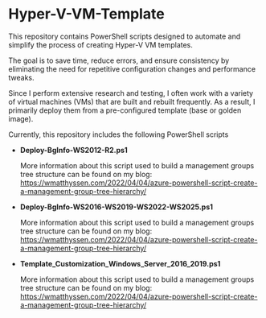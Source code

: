 # Hyper-V-VM-Template

This repository contains PowerShell scripts designed to automate and simplify the process of creating Hyper-V VM templates.

The goal is to save time, reduce errors, and ensure consistency by eliminating the need for repetitive configuration changes and performance tweaks.

Since I perform extensive research and testing, I often work with a variety of virtual machines (VMs) that are built and rebuilt frequently. As a result, I primarily deploy them from a pre-configured template (base or golden image).

Currently, this repository includes the following PowerShell scripts

- **Deploy-BgInfo-WS2012-R2.ps1**

  More information about this script used to build a management groups tree structure can be found on my blog: https://wmatthyssen.com/2022/04/04/azure-powershell-script-create-a-management-group-tree-hierarchy/

- **Deploy-BgInfo-WS2016-WS2019-WS2022-WS2025.ps1**

  More information about this script used to build a management groups tree structure can be found on my blog: https://wmatthyssen.com/2022/04/04/azure-powershell-script-create-a-management-group-tree-hierarchy/

- **Template_Customization_Windows_Server_2016_2019.ps1**

  More information about this script used to build a management groups tree structure can be found on my blog: https://wmatthyssen.com/2022/04/04/azure-powershell-script-create-a-management-group-tree-hierarchy/

